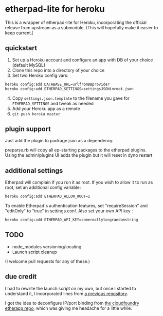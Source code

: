 
# etherpad-lite for heroku

This is a wrapper of etherpad-lite for Heroku, incorporating the official release from upstream as a submodule. (This will hopefully make it easier to keep current.)

## quickstart

1. Set up a Heroku account and configure an app with DB of your choice (default MySQL)
2. Clone this repo into a directory of your choice
3. Set two Heroku config vars:

```bash
heroku config:add DATABASE_URL=urlfromDBprovider
heroku config:add ETHERPAD_SETTINGS=settingsJSONinroot.json
```

4. Copy `settings.json.template` to the filename you gave for `ETHERPAD_SETTINGS` and tweak as needed
5. Add your Heroku app as a remote
6. `git push heroku master`

## plugin support

Just add the plugin to package.json as a dependency.

preparse.rb will copy all ep-starting packages to the etherpad plugins. Using the admin/plugins UI
adds the plugin but it will reset in dyno restart

## additional settings

Etherpad will complain if you run it as root. If you wish to allow it to run as
root, set an additional config variable:

```bash
heroku config:add ETHERPAD_ALLOW_ROOT=1
```

To enable Etherpad's authentication features, set "requireSession" and "editOnly"
to "true" in settings.conf. Also set your own API key : 

```bash
heroku config:add ETHERPAD_API_KEY=somereallylongrandomstring
```

## TODO

- node_modules versioning/locating
- Launch script cleanup

(I welcome pull requests for any of these.)

## due credit

I had to rewrite the launch script on my own, but once I started to understand it, I incorporated lines from [a previous repository](https://github.com/ohwillie/etherpad-lite-heroku).

I got the idea to deconfigure IP/port binding from [the cloudfoundry etherapp repo](https://github.com/cloudfoundry-community/etherpad-lite-cf), which was giving me headache for a little while.
